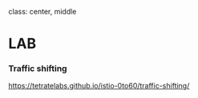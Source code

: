 class: center, middle
# LAB

### Traffic shifting

https://tetratelabs.github.io/istio-0to60/traffic-shifting/